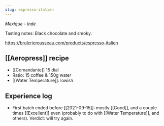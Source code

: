 ```yaml
---
slug: espresso-italien
---
```


*Mexique - Inde*

Tasting notes: Black chocolate and smoky.

https://brulerierousseau.com/products/espresso-italien

## [[Aeropress]] recipe

- [[Comandante]] 15 dial
- Ratio: 15 coffee & 150g water
- [[Water Temperature]]: lowish

## Experience log

- First batch ended before [[2021-09-15]]: mostly [[Good]], and a couple times [[Excellent]] even (probably to do with [[Water Temperature]], and others). Verdict: will try again.